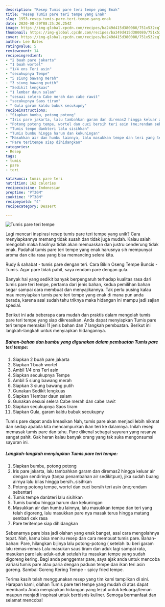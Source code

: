 ```yaml
---
description: "Resep Tumis pare teri tempe yang Enak"
title: "Resep Tumis pare teri tempe yang Enak"
slug: 1953-resep-tumis-pare-teri-tempe-yang-enak
date: 2020-08-29T08:25:26.254Z
image: https://img-global.cpcdn.com/recipes/ba249d415d380080/751x532cq70/tumis-pare-teri-tempe-foto-resep-utama.jpg
thumbnail: https://img-global.cpcdn.com/recipes/ba249d415d380080/751x532cq70/tumis-pare-teri-tempe-foto-resep-utama.jpg
cover: https://img-global.cpcdn.com/recipes/ba249d415d380080/751x532cq70/tumis-pare-teri-tempe-foto-resep-utama.jpg
author: Lee Bates
ratingvalue: 5
reviewcount: 14
recipeingredient:
- "2 buah pare jakarta"
- "1 buah wortel"
- "1/4 ons Teri asin"
- "secukupnya Tempe"
- "5 siung bawang merah"
- "3 siung bawang putih"
- "Sedikit lengkuas"
- "1 lembar daun salam"
- "sesuai selera Cabe merah dan cabe rawit"
- "secukupnya Saos tiram"
- " Gula garam kaldu bubuk secukupny"
recipeinstructions:
- "Siapkan bumbu, potong potong"
- "Iris pare jakarta, lalu tambahkan garam dan diremas2 hingga keluar air dengan sendirinya (tanpa penambahan air sedikitpun), jika sudah buang airnya lalu bilas hingga bersih..sisihkan"
- "Potong potong tempe, wortel dan cuci bersih teri asin (me;rendam sebentar)"
- "Tumis tempe danbteri lalu sisihkan"
- "Tumis bumbu hingga harum dan kekuningan"
- "Masukkan air dan humbu lainnya, lalu masukkan tempe dan teri yang telah digoreng, lalu masukkan pare nya masak terus hingga matang sembari cek rasa"
- "Pare teritempe siap dihidangkan"
categories:
- Resep
tags:
- tumis
- pare
- teri

katakunci: tumis pare teri 
nutrition: 162 calories
recipecuisine: Indonesian
preptime: "PT36M"
cooktime: "PT38M"
recipeyield: "4"
recipecategory: Dessert

---
```



![Tumis pare teri tempe](https://img-global.cpcdn.com/recipes/ba249d415d380080/751x532cq70/tumis-pare-teri-tempe-foto-resep-utama.jpg)

Lagi mencari inspirasi resep tumis pare teri tempe yang unik? Cara menyiapkannya memang tidak susah dan tidak juga mudah. Kalau salah mengolah maka hasilnya tidak akan memuaskan dan justru cenderung tidak enak. Padahal tumis pare teri tempe yang enak harusnya sih mempunyai aroma dan cita rasa yang bisa memancing selera kita.

Rudy &amp; sahabat - tumis pare dengan teri. Cara Bikin Oseng Tempe Buncis - Tumis. Agar pare tidak pahit, saya rendam pare dengan gula.

Banyak hal yang sedikit banyak berpengaruh terhadap kualitas rasa dari tumis pare teri tempe, pertama dari jenis bahan, kedua pemilihan bahan segar sampai cara membuat dan menyajikannya. Tak perlu pusing kalau mau menyiapkan tumis pare teri tempe yang enak di mana pun anda berada, karena asal sudah tahu triknya maka hidangan ini mampu jadi sajian spesial.


Berikut ini ada beberapa cara mudah dan praktis dalam mengolah tumis pare teri tempe yang siap dikreasikan. Anda dapat menyiapkan Tumis pare teri tempe memakai 11 jenis bahan dan 7 langkah pembuatan. Berikut ini langkah-langkah untuk menyiapkan hidangannya.

<!--inarticleads1-->

##### Bahan-bahan dan bumbu yang digunakan dalam pembuatan Tumis pare teri tempe:

1. Siapkan 2 buah pare jakarta
1. Siapkan 1 buah wortel
1. Ambil 1/4 ons Teri asin
1. Siapkan secukupnya Tempe
1. Ambil 5 siung bawang merah
1. Siapkan 3 siung bawang putih
1. Gunakan Sedikit lengkuas
1. Siapkan 1 lembar daun salam
1. Gunakan sesuai selera Cabe merah dan cabe rawit
1. Siapkan secukupnya Saos tiram
1. Siapkan  Gula, garam kaldu bubuk secukupny


Tumis pare dapat anda kreasikan Nah, tumis pare akan menjadi lebih nikmat dan sedap apabila kita mencampurkan ikan teri ke dalamnya. Inilah resep memasak tumis pare dan tahu. Pare dikenal sebagai sayuran yang rasanya sangat pahit. Gak heran kalau banyak orang yang tak suka mengonsumsi sayuran ini. 

<!--inarticleads2-->

##### Langkah-langkah menyiapkan Tumis pare teri tempe:

1. Siapkan bumbu, potong potong
1. Iris pare jakarta, lalu tambahkan garam dan diremas2 hingga keluar air dengan sendirinya (tanpa penambahan air sedikitpun), jika sudah buang airnya lalu bilas hingga bersih..sisihkan
1. Potong potong tempe, wortel dan cuci bersih teri asin (me;rendam sebentar)
1. Tumis tempe danbteri lalu sisihkan
1. Tumis bumbu hingga harum dan kekuningan
1. Masukkan air dan humbu lainnya, lalu masukkan tempe dan teri yang telah digoreng, lalu masukkan pare nya masak terus hingga matang sembari cek rasa
1. Pare teritempe siap dihidangkan


Sebenarnya pare bisa jadi olahan yang enak banget, asal cara mengolahnya tepat. Nah, kamu bisa meniru resep dan cara membuat tumis pare. Bahan-bahan: Pare, hilangkan bijinya lalu potong-potong ( setelah itu beri garam lalu remas-remas Lalu masukan saus tiram dan aduk lagi sampai rata, masukan pare lalu aduk-aduk setelah itu masukan tempe yang sudah digoreng kering. Bagi anda penggemar pare, saya ajak anda untuk mencoba variasi tumis pare atau paria dengan paduan tempe dan ikan teri asin goreng. Sambal Goreng Kering Tempe - spicy fried tempe. 

Terima kasih telah menggunakan resep yang tim kami tampilkan di sini. Harapan kami, olahan Tumis pare teri tempe yang mudah di atas dapat membantu Anda menyiapkan hidangan yang lezat untuk keluarga/teman maupun menjadi inspirasi untuk berbisnis kuliner. Semoga bermanfaat dan selamat mencoba!
